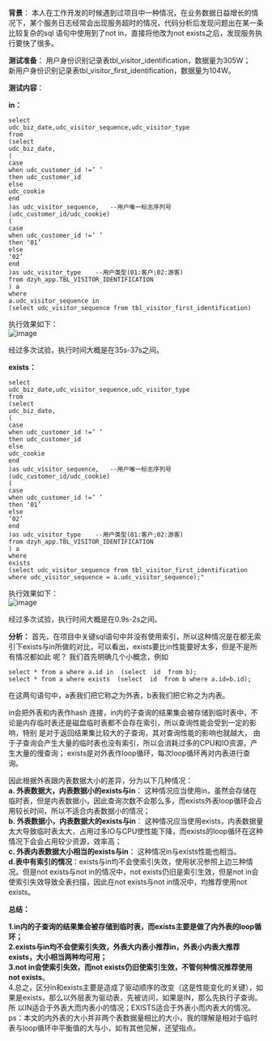**背景**：
本人在工作开发的时候遇到过项目中一种情况，在业务数据日益增长的情况下，某个服务日志经常会出现服务超时的情况，代码分析后发现问题出在某一条比较复杂的sql
语句中使用到了not in，直接将他改为not exists之后，发现服务执行要快了很多。

**测试准备**：
用户身份识别记录表tbl_visitor_identification，数据量为305W；  
新用户身份识别记录表tbl_visitor_first_identification，数据量为104W。

**测试内容**：

**in：**

    select
    udc_biz_date,udc_visitor_sequence,udc_visitor_type
    from
    (select
    udc_biz_date,
    (
    case
    when udc_customer_id !=’ ’
    then udc_customer_id
    else
    udc_cookie
    end
    )as udc_visitor_sequence,	--用户唯一标志序列号(udc_customer_id/udc_cookie)
    (
    case
    when udc_customer_id !=’ ’
    then ‘01’
    else
    ‘02’
    end
    )as udc_visitor_type	--用户类型(01:客户;02:游客)
    from dzyh_app.TBL_VISITOR_IDENTIFICATION
    ) a
    where
    a.udc_visitor_sequence in
    (select udc_visitor_sequence from tbl_visitor_first_identification)

执行效果如下：  
![image](https://github.com/Duuuhs/blog/blob/master/res/png/exists%E4%B8%8Ein_01.png)   

经过多次试验，执行时间大概是在35s-37s之间。

**exists：**

    select
    udc_biz_date,udc_visitor_sequence,udc_visitor_type
    from
    (select
    udc_biz_date,
    (
    case
    when udc_customer_id !=’ ’
    then udc_customer_id
    else
    udc_cookie
    end
    )as udc_visitor_sequence,	--用户唯一标志序列号(udc_customer_id/udc_cookie)
    (
    case
    when udc_customer_id !=’ ’
    then ‘01’
    else
    ‘02’
    end
    )as udc_visitor_type	--用户类型(01:客户;02:游客)
    from dzyh_app.TBL_VISITOR_IDENTIFICATION
    ) a
    where
    exists
    (select udc_visitor_sequence from tbl_visitor_first_identification where udc_visitor_sequence = a.udc_visitor_sequence);"

执行效果如下：  
![image](https://github.com/Duuuhs/blog/blob/master/res/png/exists%E4%B8%8Ein_02.png)   

经过多次试验，执行时间大概是在0.9s-2s之间。
  
**分析：**
首先，在项目中关键sql语句中并没有使用索引，所以这种情况是在都无索引下exists与in所做的对比，可以看出，exists要比in性能要好太多，但是不是所有情况都如此
呢？
我们首先明确几个小概念，例如

 

    select * from a where a.id in  (select  id  from b);
    select * from a where exists  (select  id  from b where a.id=b.id);



在这两句语句中，a表我们把它称之为外表，b表我们把它称之为内表。  

in会把外表和内表作hash 连接，in内的子查询的结果集会被存储到临时表中，不论是内存临时表还是磁盘临时表都不会存在索引，所以查询性能会受到一定的影响，特别
是对于返回结果集比较大的子查询，其对查询性能的影响也就越大， 由于子查询会产生大量的临时表也没有索引，所以会消耗过多的CPU和IO资源，产生大量的慢查询；
exists是对外表作loop循环，每次loop循环再对内表进行查询。   
  
因此根据外表跟内表数据大小的差异，分为以下几种情况：  
**a. 外表数据大，内表数据小的exists与in**： 这种情况应当使用in，虽然会存储在临时表，但是内表数据小，因此查询次数不会那么多，而exists外表loop循环会占用较长时间，所以不适合内表数据小的情况；  
**b. 外表数据小，内表数据大的exists与in**： 这种情况应当使用exists，内表数据量太大导致临时表太大，占用过多IO与CPU使性能下降，而exists的loop循环在这种情况下会会占用较少资源，效率高；  
**c. 外表内表数据大小相当的exists与in**： 这种情况in与exists性能也相当。  
**d.表中有索引的情况**：exists与in均不会使索引失效，使用状况参照上边三种情况。但是not exists与not in的情况中，not exists仍旧是索引生效，但是not in会使索引失效导致全表扫描，因此在not exists与not in情况中，均推荐使用not exists。  
  
  
**总结：**

**1.in内的子查询的结果集会被存储到临时表，而exists主要是做了内外表的loop循环；  
2.exists与in均不会使索引失效，外表大内表小推荐in，外表小内表大推荐exists，大小相当两种均可用；  
3.not in会使索引失效，而not exists仍旧使索引生效，不管何种情况推荐使用not exists**。  
4.总之，区分in和exists主要是造成了驱动顺序的改变（这是性能变化的关键），如果是exists，那么以外层表为驱动表，先被访问，如果是IN，那么先执行子查询。所  以IN适合于外表大而内表小的情况；EXISTS适合于外表小而内表大的情况。  
ps：本文的内外表的大小并非两个表数据量相比的大小，我的理解是相对于临时表与loop循环中平衡值的大与小，如有其他见解，还望指点。
